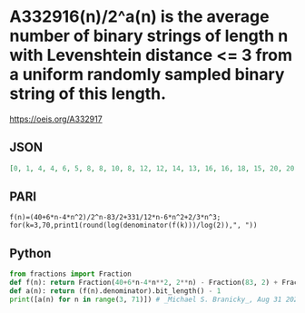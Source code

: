 # A332916\(n\)/2^a\(n\) is the average number of binary strings of length n with Levenshtein distance <\= 3 from a uniform randomly sampled binary string of this length\.
https://oeis.org/A332917
## JSON
```JSON
[0, 1, 4, 4, 6, 5, 8, 8, 10, 8, 12, 12, 14, 13, 16, 16, 18, 15, 20, 20, 22, 21, 24, 24, 26, 24, 28, 28, 30, 29, 32, 32, 34, 30, 36, 36, 38, 37, 40, 40, 42, 40, 44, 44, 46, 45, 48, 48, 50, 47, 52, 52, 54, 53, 56, 56, 58, 56, 60, 60, 62, 61, 64, 64, 66, 61, 68, 68]
```
## PARI
```PARI
f(n)=(40+6*n-4*n^2)/2^n-83/2+331/12*n-6*n^2+2/3*n^3;
for(k=3,70,print1(round(log(denominator(f(k)))/log(2)),", "))
```
## Python
```Python
from fractions import Fraction
def f(n): return Fraction(40+6*n-4*n**2, 2**n) - Fraction(83, 2) + Fraction(331*n, 12) - 6*n**2 + Fraction(2*n**3, 3)
def a(n): return (f(n).denominator).bit_length() - 1
print([a(n) for n in range(3, 71)]) # _Michael S. Branicky_, Aug 31 2021
```
